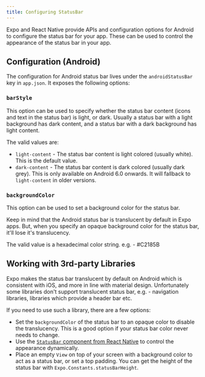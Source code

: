 ```yaml
---
title: Configuring StatusBar
---
```


Expo and React Native provide APIs and configuration options for Android to configure the status bar for your app. These can be used to control the appearance of the status bar in your app.

## Configuration (Android)

The configuration for Android status bar lives under the `androidStatusBar` key in `app.json`. It exposes the following options:

### `barStyle`

This option can be used to specify whether the status bar content (icons and text in the status bar) is light, or dark. Usually a status bar with a light background has dark content, and a status bar with a dark background has light content.

The valid values are:

- `light-content` - The status bar content is light colored (usually white). This is the default value.
- `dark-content` - The status bar content is dark colored (usually dark grey). This is only available on Android 6.0 onwards. It will fallback to `light-content` in older versions.

### `backgroundColor`

This option can be used to set a background color for the status bar.

Keep in mind that the Android status bar is translucent by default in Expo apps. But, when you specify an opaque background color for the status bar, it'll lose it's translucency.

The valid value is a hexadecimal color string. e.g. - #C2185B

## Working with 3rd-party Libraries

Expo makes the status bar translucent by default on Android which is consistent with iOS, and more in line with material design. Unfortunately some libraries don't support translucent status bar, e.g. - navigation libraries, libraries which provide a header bar etc.

If you need to use such a library, there are a few options:

- Set the `backgroundColor` of the status bar to an opaque color to disable the translucency. This is a good option if your status bar color never needs to change.
- Use the [`StatusBar` component from React Native](https://facebook.github.io/react-native/docs/statusbar.html) to control the appearance dynamically.
- Place an empty `View` on top of your screen with a background color to act as a status bar, or set a top padding. You can get the height of the status bar with `Expo.Constants.statusBarHeight`.

